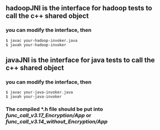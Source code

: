 ## hadoopJNI is the interface for hadoop tests to call the c++ shared object
### you can modify the interface, then  
    $ javac your-hadoop-invoker.java  
    $ javah your-hadoop-invoker

## javaJNI is the interface for java tests to call the c++ shared object  
### you can modify the interface, then  
    $ javac your-java-invoker.java
    $ javah your-java-invoker    
### The compiled \*.h file should be put into *func_call_v3.17_Encryption/App* or *func_call_v3.14_without_Encryption/App*  

